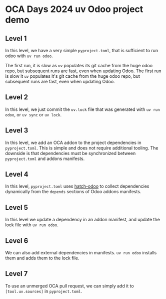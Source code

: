 # OCA Days 2024 uv Odoo project demo

## Level 1

In this level, we have a very simple `pyproject.toml`, that is
sufficient to run odoo with `uv run odoo`.

The first run, it is slow as `uv` populates its git cache from the huge odoo
repo, but subsequent runs are fast, even when updating Odoo.
The first run is slow it `uv` populates it's git cache from the huge odoo repo,
but subsequent runs are fast, even when updating Odoo.

## Level 2

In this level, we just commit the `uv.lock` file that was generated
with `uv run odoo`, or `uv sync` or `uv lock`.

## Level 3

In this level, we add an OCA addon to the project dependencies in
`pyproject.toml`. This is simple and does not require additional tooling. The
downside is that dependencies must be synchronized between `pyproject.toml` and
addons manifests.

## Level 4

In this level, `pyproject.toml` uses
[hatch-odoo](https://github.com/acsone/hatch-odoo/) to collect dependencies
dynamically from the `depends` sections of Odoo addons manifests.

## Level 5

In this level we update a dependency in an addon manifest, and update the lock
file with `uv run odoo`.

## Level 6

We can also add external dependencies in manifests. `uv run odoo` installs them
and adds them to the lock file.

## Level 7

To use an unmerged OCA pull request, we can simply add it to `[tool.uv.sources]`
in `pyproject.toml`.
